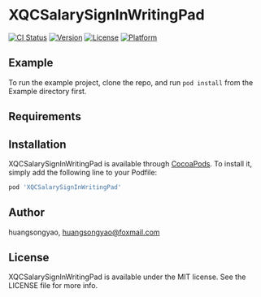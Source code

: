 # XQCSalarySignInWritingPad

[![CI Status](https://img.shields.io/travis/huangsongyao/XQCSalarySignInWritingPad.svg?style=flat)](https://travis-ci.org/huangsongyao/XQCSalarySignInWritingPad)
[![Version](https://img.shields.io/cocoapods/v/XQCSalarySignInWritingPad.svg?style=flat)](https://cocoapods.org/pods/XQCSalarySignInWritingPad)
[![License](https://img.shields.io/cocoapods/l/XQCSalarySignInWritingPad.svg?style=flat)](https://cocoapods.org/pods/XQCSalarySignInWritingPad)
[![Platform](https://img.shields.io/cocoapods/p/XQCSalarySignInWritingPad.svg?style=flat)](https://cocoapods.org/pods/XQCSalarySignInWritingPad)

## Example

To run the example project, clone the repo, and run `pod install` from the Example directory first.

## Requirements

## Installation

XQCSalarySignInWritingPad is available through [CocoaPods](https://cocoapods.org). To install
it, simply add the following line to your Podfile:

```ruby
pod 'XQCSalarySignInWritingPad'
```

## Author

huangsongyao, huangsongyao@foxmail.com

## License

XQCSalarySignInWritingPad is available under the MIT license. See the LICENSE file for more info.
